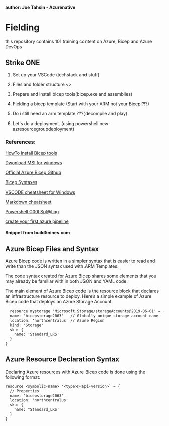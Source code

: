 #### author: Joe Tahsin - Azurenative

# Fielding
this repository contains 101 training content on Azure, Bicep and Azure DevOps


## Strike ONE

1. Set up your VSCode (techstack and stuff)

2. Files and folder structure <>

3. Prepare and install bicep tools(bicep.exe and assemblies)

4. Fielding a bicep template (Start with your ARM not your Bicep!?!?)

5. Do i still need an arm template ???(decompile and play)

6. Let's do a deployment. (using powershell new-azresourcegroupdeployment)

### References:
[HowTo install Bicep tools](https://github.com/Azure/bicep/blob/main/docs/installing.md)

[Dwonload MSI for windows](https://github.com/Azure/bicep/blob/main/docs/installing.md#windows-installer)

[Official Azure Bicep Github](https://github.com/Azure/bicep)

[Bicep Syntaxes](https://build5nines.com/get-started-with-azure-bicep/#azure_bicep_files_and_syntax)

[VSCODE cheatsheet for Windows](https://code.visualstudio.com/shortcuts/keyboard-shortcuts-windows.pdf)

[Markdown cheatsheet](https://github.com/adam-p/markdown-here/wiki/Markdown-Cheatsheet)

[Powershell C00l Spl@ting](https://adamtheautomator.com/powershell-splatting/)

[create your first azure pipeline](https://docs.microsoft.com/en-us/azure/devops/pipelines/create-first-pipeline?view=azure-devops&tabs=java%2Ctfs-2018-2%2Cbrowser)



#### Snippet from build5nines.com

## Azure Bicep Files and Syntax
Azure Bicep code is written in a simpler syntax that is easier to read and write than the JSON syntax used with ARM Templates.

The code syntax created for Azure Bicep shares some elements that you may already be familiar with in both JSON and YAML code.

The main element of Azure Bicep code is the resource block that declares an infrastructure resource to deploy. Here’s a simple example of Azure Bicep code that deploys an Azure Storage Account:

``` txt
  resource mystorage 'Microsoft.Storage/storageAccounts@2019-06-01' = {
  name: 'bicepstorage2063'   // Globally unique storage account name
  location: 'northcentralus' // Azure Region
  kind: 'Storage'
  sku: {
    name: 'Standard_LRS'
  }
}
```
## Azure Resource Declaration Syntax
Declaring Azure resources with Azure Bicep code is done using the following format:

``` txt
resource <symbolic-name> '<type>@<api-version>` = {
  // Properties
  name: 'bicepstorage2063'
  location: 'northcentralus'
  sku: {
    name: "Standard_LRS'
  }
}
```

